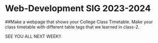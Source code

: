 # Web-Development SIG 2023-2024

##Make a webpage that shows your College Class Timetable.
Make your class timetable with different table tags that we learned in class-2.



SEE YOU ALL NEXT WEEK!!
